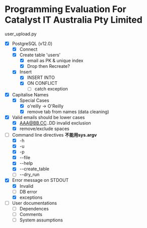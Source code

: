 # Programming Evaluation For Catalyst IT Australia Pty Limited
user_upload.py

- [x] PostgreSQL (v12.0)
  - [x] Connect
  - [x] Create table 'users'
    - [x] email as PK & unique index
    - [x] Drop then Recreate? 
  - [x] Insert
    - [x] INSERT INTO
    - [x] ON CONFLICT
      - [ ] catch exception
- [x] Capitalise Names
  - [x] Special Cases
    - [x] o'reilly -> O'Reilly
    - [x] remove tab from names (data cleaning)
- [x] Valid emails should be lower cases
  - [x] AAA@BB.CC..DD invalid exclusion
  - [x] remove/exclude spaces
- [ ] Command line directives **不能用sys.argv**
  - [x] -h
  - [x] -u
  - [x] -p
  - [x] --file
  - [x] --help
  - [x] --create_table
  - [ ] --dry_run
- [x] Error message on STDOUT 
  - [x] Invalid
  - [ ] DB error
  - [x] exceptions
- [ ] User documentations
  - [ ] Dependences
  - [ ] Comments
  - [ ] System assumptions

